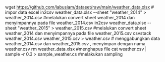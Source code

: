 
wget https://github.com/labusiam/dataset/raw/main/weather_data.xlsx # impor data excel
in2csv weather_data.xlsx --sheet "weather_2014" > weather_2014.csv #melalukan convert sheet weather_2014 dan menyimpannya pada file weather_2014.csv
in2csv weather_data.xlsx --sheet "weather_2015" > weather_2015.csv #melalukan convert sheet weather_2014 dan menyimpannya pada file weather_2015.csv
csvstack weather_2014.csv weather_2015.csv > weather.csv # menggabungkan data weather_2014.csv dan weather_2015.csv , menyimpan dengan nama weather.csv
rm weather_data.xlsx #menghapus file 
cat weather.csv | sample -r 0.3 > sample_weather.cs #melakukan sampling 

